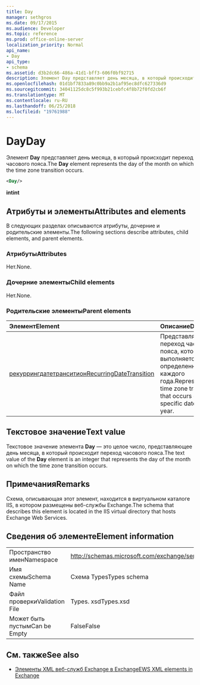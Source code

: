 ```yaml
---
title: Day
manager: sethgros
ms.date: 09/17/2015
ms.audience: Developer
ms.topic: reference
ms.prod: office-online-server
localization_priority: Normal
api_name:
- Day
api_type:
- schema
ms.assetid: d3b2dc66-486a-41d1-bff3-606f0bf92715
description: Элемент Day представляет день месяца, в который происходит переход часового пояса.
ms.openlocfilehash: 01d1bf7833a89c0bb9a2b1af95ec8dfc627336d9
ms.sourcegitcommit: 34041125dc8c5f993b21cebfc4f8b72f0fd2cb6f
ms.translationtype: MT
ms.contentlocale: ru-RU
ms.lasthandoff: 06/25/2018
ms.locfileid: "19761988"
---
```

# <a name="day"></a><span data-ttu-id="f57db-103">Day</span><span class="sxs-lookup"><span data-stu-id="f57db-103">Day</span></span>

<span data-ttu-id="f57db-104">Элемент **Day** представляет день месяца, в который происходит переход часового пояса.</span><span class="sxs-lookup"><span data-stu-id="f57db-104">The **Day** element represents the day of the month on which the time zone transition occurs.</span></span> 
  
```xml
<Day/>
```

<span data-ttu-id="f57db-105">**int**</span><span class="sxs-lookup"><span data-stu-id="f57db-105">**int**</span></span>

## <a name="attributes-and-elements"></a><span data-ttu-id="f57db-106">Атрибуты и элементы</span><span class="sxs-lookup"><span data-stu-id="f57db-106">Attributes and elements</span></span>

<span data-ttu-id="f57db-107">В следующих разделах описываются атрибуты, дочерние и родительские элементы.</span><span class="sxs-lookup"><span data-stu-id="f57db-107">The following sections describe attributes, child elements, and parent elements.</span></span>
  
### <a name="attributes"></a><span data-ttu-id="f57db-108">Атрибуты</span><span class="sxs-lookup"><span data-stu-id="f57db-108">Attributes</span></span>

<span data-ttu-id="f57db-109">Нет.</span><span class="sxs-lookup"><span data-stu-id="f57db-109">None.</span></span>
  
### <a name="child-elements"></a><span data-ttu-id="f57db-110">Дочерние элементы</span><span class="sxs-lookup"><span data-stu-id="f57db-110">Child elements</span></span>

<span data-ttu-id="f57db-111">Нет.</span><span class="sxs-lookup"><span data-stu-id="f57db-111">None.</span></span>
  
### <a name="parent-elements"></a><span data-ttu-id="f57db-112">Родительские элементы</span><span class="sxs-lookup"><span data-stu-id="f57db-112">Parent elements</span></span>

|<span data-ttu-id="f57db-113">**Элемент**</span><span class="sxs-lookup"><span data-stu-id="f57db-113">**Element**</span></span>|<span data-ttu-id="f57db-114">**Описание**</span><span class="sxs-lookup"><span data-stu-id="f57db-114">**Description**</span></span>|
|:-----|:-----|
|[<span data-ttu-id="f57db-115">рекуррингдатетранситион</span><span class="sxs-lookup"><span data-stu-id="f57db-115">RecurringDateTransition</span></span>](recurringdatetransition.md) <br/> |<span data-ttu-id="f57db-116">Представляет переход часового пояса, который выполняется в определенный день каждого года.</span><span class="sxs-lookup"><span data-stu-id="f57db-116">Represents a time zone transition that occurs on a specific date each year.</span></span>  <br/> |
   
## <a name="text-value"></a><span data-ttu-id="f57db-117">Текстовое значение</span><span class="sxs-lookup"><span data-stu-id="f57db-117">Text value</span></span>

<span data-ttu-id="f57db-118">Текстовое значение элемента **Day** — это целое число, представляющее день месяца, в который происходит переход часового пояса.</span><span class="sxs-lookup"><span data-stu-id="f57db-118">The text value of the **Day** element is an integer that represents the day of the month on which the time zone transition occurs.</span></span> 
  
## <a name="remarks"></a><span data-ttu-id="f57db-119">Примечания</span><span class="sxs-lookup"><span data-stu-id="f57db-119">Remarks</span></span>

<span data-ttu-id="f57db-120">Схема, описывающая этот элемент, находится в виртуальном каталоге IIS, в котором размещены веб-службы Exchange.</span><span class="sxs-lookup"><span data-stu-id="f57db-120">The schema that describes this element is located in the IIS virtual directory that hosts Exchange Web Services.</span></span>
  
## <a name="element-information"></a><span data-ttu-id="f57db-121">Сведения об элементе</span><span class="sxs-lookup"><span data-stu-id="f57db-121">Element information</span></span>

|||
|:-----|:-----|
|<span data-ttu-id="f57db-122">Пространство имен</span><span class="sxs-lookup"><span data-stu-id="f57db-122">Namespace</span></span>  <br/> |http://schemas.microsoft.com/exchange/services/2006/types  <br/> |
|<span data-ttu-id="f57db-123">Имя схемы</span><span class="sxs-lookup"><span data-stu-id="f57db-123">Schema Name</span></span>  <br/> |<span data-ttu-id="f57db-124">Схема Types</span><span class="sxs-lookup"><span data-stu-id="f57db-124">Types schema</span></span>  <br/> |
|<span data-ttu-id="f57db-125">Файл проверки</span><span class="sxs-lookup"><span data-stu-id="f57db-125">Validation File</span></span>  <br/> |<span data-ttu-id="f57db-126">Types. xsd</span><span class="sxs-lookup"><span data-stu-id="f57db-126">Types.xsd</span></span>  <br/> |
|<span data-ttu-id="f57db-127">Может быть пустым</span><span class="sxs-lookup"><span data-stu-id="f57db-127">Can be Empty</span></span>  <br/> |<span data-ttu-id="f57db-128">False</span><span class="sxs-lookup"><span data-stu-id="f57db-128">False</span></span>  <br/> |
   
## <a name="see-also"></a><span data-ttu-id="f57db-129">См. также</span><span class="sxs-lookup"><span data-stu-id="f57db-129">See also</span></span>

- [<span data-ttu-id="f57db-130">Элементы XML веб-служб Exchange в Exchange</span><span class="sxs-lookup"><span data-stu-id="f57db-130">EWS XML elements in Exchange</span></span>](ews-xml-elements-in-exchange.md)

